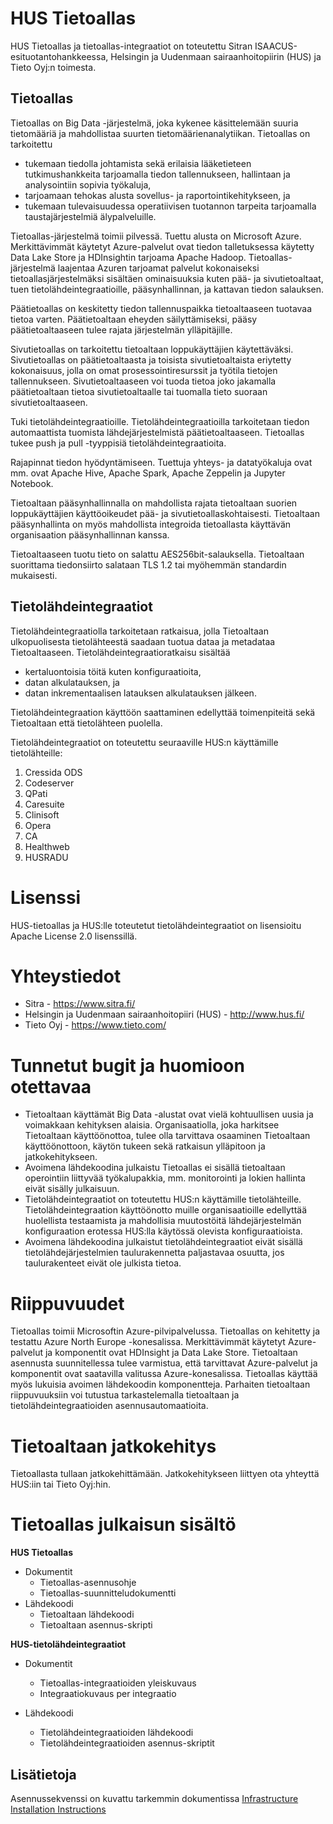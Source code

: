 # HUS Tietoallas

HUS Tietoallas ja tietoallas-integraatiot on toteutettu Sitran ISAACUS-esituotantohankkeessa, Helsingin ja Uudenmaan sairaanhoitopiirin (HUS) ja Tieto Oyj:n toimesta.

## Tietoallas

Tietoallas on Big Data -järjestelmä, joka kykenee käsittelemään suuria tietomääriä ja mahdollistaa suurten tietomäärienanalytiikan. Tietoallas on tarkoitettu 

- tukemaan tiedolla johtamista sekä erilaisia lääketieteen tutkimushankkeita tarjoamalla tiedon tallennukseen, hallintaan ja analysointiin sopivia työkaluja, 
- tarjoamaan tehokas alusta sovellus- ja raportointikehitykseen, ja 
- tukemaan tulevaisuudessa operatiivisen tuotannon tarpeita tarjoamalla taustajärjestelmiä älypalveluille.

Tietoallas-järjestelmä toimii pilvessä. Tuettu alusta on Microsoft Azure. Merkittävimmät käytetyt Azure-palvelut ovat tiedon talletuksessa käytetty Data Lake Store ja HDInsightin tarjoama Apache Hadoop. Tietoallas-järjestelmä laajentaa Azuren tarjoamat palvelut kokonaiseksi tietoallasjärjestelmäksi sisältäen ominaisuuksia kuten pää- ja sivutietoaltaat, tuen tietolähdeintegraatioille, pääsynhallinnan, ja kattavan tiedon salauksen.

Päätietoallas on keskitetty tiedon tallennuspaikka tietoaltaaseen tuotavaa tietoa varten. Päätietoaltaan eheyden säilyttämiseksi, pääsy päätietoaltaaseen tulee rajata järjestelmän ylläpitäjille.

Sivutietoallas on tarkoitettu tietoaltaan loppukäyttäjien käytettäväksi. Sivutietoallas on päätietoaltaasta ja toisista sivutietoaltaista eriytetty kokonaisuus, jolla on omat prosessointiresurssit ja työtila tietojen tallennukseen. Sivutietoaltaaseen voi tuoda tietoa joko jakamalla päätietoaltaan tietoa sivutietoaltaalle tai tuomalla tieto suoraan sivutietoaltaaseen.

Tuki tietolähdeintegraatioille. Tietolähdeintegraatioilla tarkoitetaan tiedon automaattista tuomista lähdejärjestelmistä päätietoaltaaseen. Tietoallas tukee push ja pull -tyyppisiä tietolähdeintegraatioita.

Rajapinnat tiedon hyödyntämiseen. Tuettuja yhteys- ja datatyökaluja ovat mm. ovat Apache Hive, Apache Spark, Apache Zeppelin ja Jupyter Notebook. 

Tietoaltaan pääsynhallinnalla on mahdollista rajata tietoaltaan suorien loppukäyttäjien käyttöoikeudet pää- ja sivutietoallaskohtaisesti. Tietoaltaan pääsynhallinta on myös mahdollista integroida tietoallasta käyttävän organisaation pääsynhallinnan kanssa.

Tietoaltaaseen tuotu tieto on salattu AES256bit-salauksella. Tietoaltaan suorittama tiedonsiirto salataan TLS 1.2 tai myöhemmän standardin mukaisesti.

## Tietolähdeintegraatiot

Tietolähdeintegraatiolla tarkoitetaan ratkaisua, jolla Tietoaltaan ulkopuolisesta tietolähteestä saadaan tuotua dataa ja metadataa Tietoaltaaseen. Tietolähdeintegraatioratkaisu sisältää 

- kertaluontoisia töitä kuten konfiguraatioita, 
- datan alkulatauksen, ja 
- datan inkrementaalisen latauksen alkulatauksen jälkeen. 

Tietolähdeintegraation käyttöön saattaminen edellyttää toimenpiteitä sekä Tietoaltaan että tietolähteen puolella.

Tietolähdeintegraatiot on toteutettu seuraaville HUS:n käyttämille tietolähteille:

1. Cressida ODS
2. Codeserver
3. QPati
4. Caresuite
5. Clinisoft
6. Opera
7. CA
8. Healthweb
9. HUSRADU

# Lisenssi

HUS-tietoallas ja HUS:lle toteutetut tietolähdeintegraatiot on lisensioitu Apache License 2.0 lisenssillä.

# Yhteystiedot

- Sitra - https://www.sitra.fi/
- Helsingin ja Uudenmaan sairaanhoitopiiri (HUS) - http://www.hus.fi/
- Tieto Oyj - https://www.tieto.com/

# Tunnetut bugit ja huomioon otettavaa

- Tietoaltaan käyttämät Big Data -alustat ovat vielä kohtuullisen uusia ja voimakkaan kehityksen alaisia. Organisaatiolla, joka harkitsee Tietoaltaan käyttöönottoa, tulee olla tarvittava osaaminen Tietoaltaan käyttöönottoon, käytön tukeen sekä ratkaisun ylläpitoon ja jatkokehitykseen.
- Avoimena lähdekoodina julkaistu Tietoallas ei sisällä tietoaltaan operointiin liittyvää työkalupakkia, mm. monitorointi ja lokien hallinta eivät sisälly julkaisuun.
- Tietolähdeintegraatiot on toteutettu HUS:n käyttämille tietolähteille. Tietolähdeintegraation käyttöönotto muille organisaatioille edellyttää huolellista testaamista ja mahdollisia muutostöitä lähdejärjestelmän konfiguraation erotessa HUS:lla käytössä olevista konfiguraatioista.
- Avoimena lähdekoodina julkaistut tietolähdeintegraatiot eivät sisällä tietolähdejärjestelmien taulurakennetta paljastavaa osuutta, jos taulurakenteet eivät ole julkista tietoa.

# Riippuvuudet

Tietoallas toimii Microsoftin Azure-pilvipalvelussa. Tietoallas on kehitetty ja testattu Azure North Europe -konesalissa. Merkittävimmät käytetyt Azure-palvelut ja komponentit ovat HDInsight ja Data Lake Store. Tietoaltaan asennusta suunnitellessa tulee varmistua, että tarvittavat Azure-palvelut ja komponentit ovat saatavilla valitussa Azure-konesalissa. Tietoallas käyttää myös lukuisia avoimen lähdekoodin komponentteja. Parhaiten tietoaltaan riippuvuuksiin voi tutustua tarkastelemalla tietoaltaan ja tietolähdeintegraatioiden asennusautomaatioita.

# Tietoaltaan jatkokehitys

Tietoallasta tullaan jatkokehittämään. Jatkokehitykseen liittyen ota yhteyttä HUS:iin tai Tieto Oyj:hin.

# Tietoallas julkaisun sisältö

**HUS Tietoallas**

- Dokumentit
  - Tietoallas-asennusohje
  - Tietoallas-suunnitteludokumentti
- Lähdekoodi
  - Tietoaltaan lähdekoodi
  - Tietoaltaan asennus-skripti

**HUS-tietolähdeintegraatiot**

- Dokumentit
  - Tietoallas-integraatioiden yleiskuvaus
  - Integraatiokuvaus per integraatio

- Lähdekoodi
  - Tietolähdeintegraatioiden lähdekoodi
  - Tietolähdeintegraatioiden asennus-skriptit

## Lisätietoja

Asennussekvenssi on kuvattu tarkemmin dokumentissa [Infrastructure Installation Instructions](infra_automation/infrastructure_installation_instructions.md)